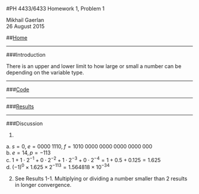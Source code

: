 <script type="text/javascript" src="http://latex.codecogs.com/latexit.js"></script>
<script type="text/javascript">
LatexIT.add('p',true);
</script>
#PH 4433/6433 Homework 1, Problem 1

Mikhail Gaerlan  
26 August 2015

##[Home](../hw1.html)

---
###Introduction

There is an upper and lower limit to how large or small a number can be depending on the variable type.

---
###[Code](hw1-1.f90)

---
###[Results](hw1-1.txt)

---
###Discussion

1.  
$\text{a.}\; s=0, \;e=0000\;1110, \;f=1010\;0000\;0000\;0000\;0000\;000$  
$\text{b.}\; e=14, p=-113$  
$\text{c.}\; 1+1\cdot2^{-1}+0\cdot2^{-2}+1\cdot2^{-3}+0\cdot2^{-4}=1+0.5+0.125=1.625$  
$\text{d.}\; (-1)^{0}\times1.625\times2^{-113}=1.564818\times10^{-34}$

2. See Results 1-1. Multiplying or dividing a number smaller than 2 results in longer convergence.
